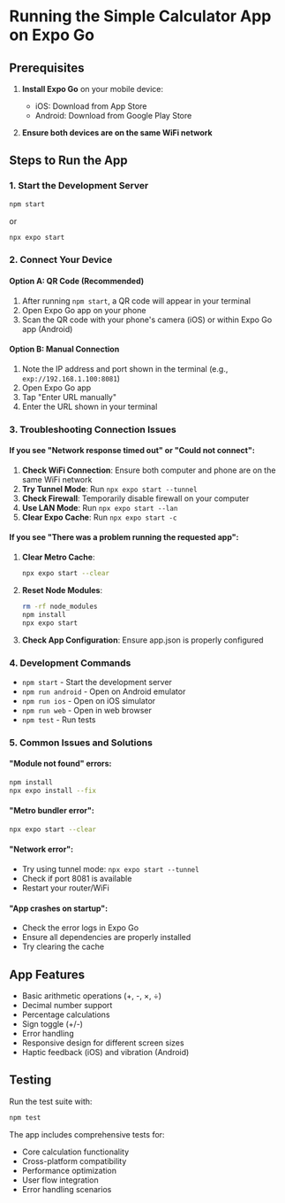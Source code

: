 # Running the Simple Calculator App on Expo Go

## Prerequisites
1. **Install Expo Go** on your mobile device:
   - iOS: Download from App Store
   - Android: Download from Google Play Store

2. **Ensure both devices are on the same WiFi network**

## Steps to Run the App

### 1. Start the Development Server
```bash
npm start
```
or
```bash
npx expo start
```

### 2. Connect Your Device

#### Option A: QR Code (Recommended)
1. After running `npm start`, a QR code will appear in your terminal
2. Open Expo Go app on your phone
3. Scan the QR code with your phone's camera (iOS) or within Expo Go app (Android)

#### Option B: Manual Connection
1. Note the IP address and port shown in the terminal (e.g., `exp://192.168.1.100:8081`)
2. Open Expo Go app
3. Tap "Enter URL manually"
4. Enter the URL shown in your terminal

### 3. Troubleshooting Connection Issues

#### If you see "Network response timed out" or "Could not connect":

1. **Check WiFi Connection**: Ensure both computer and phone are on the same WiFi network
2. **Try Tunnel Mode**: Run `npx expo start --tunnel`
3. **Check Firewall**: Temporarily disable firewall on your computer
4. **Use LAN Mode**: Run `npx expo start --lan`
5. **Clear Expo Cache**: Run `npx expo start -c`

#### If you see "There was a problem running the requested app":

1. **Clear Metro Cache**: 
   ```bash
   npx expo start --clear
   ```

2. **Reset Node Modules**:
   ```bash
   rm -rf node_modules
   npm install
   npx expo start
   ```

3. **Check App Configuration**: Ensure app.json is properly configured

### 4. Development Commands

- `npm start` - Start the development server
- `npm run android` - Open on Android emulator
- `npm run ios` - Open on iOS simulator
- `npm run web` - Open in web browser
- `npm test` - Run tests

### 5. Common Issues and Solutions

#### "Module not found" errors:
```bash
npm install
npx expo install --fix
```

#### "Metro bundler error":
```bash
npx expo start --clear
```

#### "Network error":
- Try using tunnel mode: `npx expo start --tunnel`
- Check if port 8081 is available
- Restart your router/WiFi

#### "App crashes on startup":
- Check the error logs in Expo Go
- Ensure all dependencies are properly installed
- Try clearing the cache

## App Features
- Basic arithmetic operations (+, -, ×, ÷)
- Decimal number support
- Percentage calculations
- Sign toggle (+/-)
- Error handling
- Responsive design for different screen sizes
- Haptic feedback (iOS) and vibration (Android)

## Testing
Run the test suite with:
```bash
npm test
```

The app includes comprehensive tests for:
- Core calculation functionality
- Cross-platform compatibility
- Performance optimization
- User flow integration
- Error handling scenarios